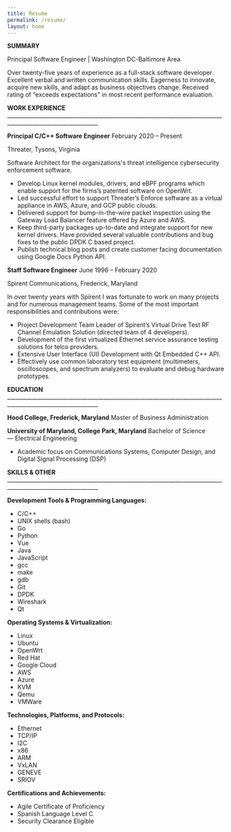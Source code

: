 ```yaml
---
title: Resume
permalink: /resume/
layout: home
---
```

**SUMMARY**

Principal Software Engineer \| Washington DC-Baltimore Area

Over twenty-five years of experience as a full-stack software developer. Excellent verbal and written communication skills. Eagerness to innovate, acquire new skills, and adapt as business objectives change. Received rating of “exceeds expectations” in most recent performance evaluation.

**WORK EXPERIENCE**
\_\_\_\_\_\_\_\_\_\_\_\_\_\_\_\_\_\_\_\_\_\_\_\_\_\_\_\_\_\_\_\_\_\_\_\_\_\_\_\_\_\_\_\_\_\_\_\_\_\_\_\_\_\_\_\_\_\_\_\_\_\_\_\_\_\_\_\_\_\_\_\_\_\_\_\_\_\_\_\_\_\_\_\_\_\_\_\_\_\_\_\_\_\_\_\_\_\_\_\_\_\_\_\_\_\_\_\_\_\_\_

**Principal C/C++ Software Engineer**  February 2020 – Present

Threater, Tysons, Virginia

Software Architect for the organizations's threat intelligence cybersecurity enforcement software.

* Develop Linux kernel modules, drivers, and eBPF programs which enable support for the firms’s patented software on OpenWrt.
* Led successful effort to support Threater’s Enforce software as a virtual appliance in AWS, Azure, and GCP public clouds.
* Delivered support for bump-in-the-wire packet inspection using the Gateway Load Balancer feature offered by Azure and AWS.
* Keep third-party packages up-to-date and integrate support for new kernel drivers. Have provided several valuable contributions and bug fixes to the public DPDK C based project.
* Publish technical blog posts and create customer facing documentation using Google Docs Python API.

**Staff Software Engineer** June 1996 – February 2020

Spirent Communications, Frederick, Maryland

In over twenty years with Spirent I was fortunate to work on many projects and for numerous management teams. Some of the most important responsibilities and contributions were:

* Project Development Team Leader of Spirent’s Virtual Drive Test RF Channel Emulation Solution (directed team of 4 developers).
* Development of the first virtualized Ethernet service assurance testing solutions for telco providers.
* Extensive User Interface (UI) Development with Qt Embedded C++ API.
* Effectively use common laboratory test equipment (multimeters, oscilloscopes, and spectrum analyzers) to evaluate and debug hardware prototypes.

**EDUCATION**
\_\_\_\_\_\_\_\_\_\_\_\_\_\_\_\_\_\_\_\_\_\_\_\_\_\_\_\_\_\_\_\_\_\_\_\_\_\_\_\_\_\_\_\_\_\_\_\_\_\_\_\_\_\_\_\_\_\_\_\_\_\_\_\_\_\_\_\_\_\_\_\_\_\_\_\_\_\_\_\_\_\_\_\_\_\_\_\_\_\_\_\_\_\_\_\_\_\_\_\_\_\_\_\_\_\_\_\_\_\_\_

**Hood College, Frederick, Maryland**
Master of Business Administration

**University of Maryland, College Park, Maryland**
Bachelor of Science — Electrical Engineering

* Academic focus on Communications Systems, Computer Design, and Digital Signal Processing (DSP)

**SKILLS & OTHER**
\_\_\_\_\_\_\_\_\_\_\_\_\_\_\_\_\_\_\_\_\_\_\_\_\_\_\_\_\_\_\_\_\_\_\_\_\_\_\_\_\_\_\_\_\_\_\_\_\_\_\_\_\_\_\_\_\_\_\_\_\_\_\_\_\_\_\_\_\_\_\_\_\_\_\_\_\_\_\_\_\_\_\_\_\_\_\_\_\_\_\_\_\_\_\_\_\_\_\_\_\_\_\_\_\_\_\_\_\_\_\_

**Development Tools & Programming Languages:** 
- C/C++
- UNIX shells (bash)
- Go
- Python 
- Vue
- Java 
- JavaScript
- gcc
- make
- gdb
- Git
- DPDK
- Wireshark
- Qt

**Operating Systems & Virtualization:** 
- Linux
- Ubuntu
- OpenWrt
- Red Hat
- Google Cloud
- AWS
- Azure
- KVM
- Qemu
- VMWare

**Technologies, Platforms, and Protocols:**
- Ethernet
- TCP/IP
- I2C
- x86
- ARM
- VxLAN
- GENEVE
- SRIOV

**Certifications and Achievements:**
- Agile Certificate of Proficiency
- Spanish Language Level C
- Security Clearance Eligible

